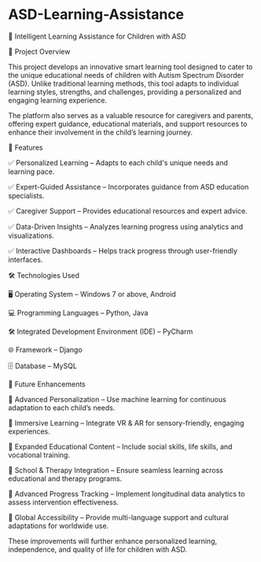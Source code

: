 # ASD-Learning-Assistance
📌 Intelligent Learning Assistance for Children with ASD


📖 Project Overview


This project develops an innovative smart learning tool designed to cater to the unique educational needs of children with Autism Spectrum Disorder (ASD). Unlike traditional learning methods, this tool adapts to individual learning styles, strengths, and challenges, providing a personalized and engaging learning experience.

The platform also serves as a valuable resource for caregivers and parents, offering expert guidance, educational materials, and support resources to enhance their involvement in the child’s learning journey.



🚀 Features



✅ Personalized Learning – Adapts to each child's unique needs and learning pace.

✅ Expert-Guided Assistance – Incorporates guidance from ASD education specialists.

✅ Caregiver Support – Provides educational resources and expert advice.

✅ Data-Driven Insights – Analyzes learning progress using analytics and visualizations.

✅ Interactive Dashboards – Helps track progress through user-friendly interfaces.



🛠️ Technologies Used



🖥 Operating System – Windows 7 or above, Android

💻 Programming Languages – Python, Java

🛠 Integrated Development Environment (IDE) – PyCharm

🌐 Framework – Django

🗄 Database – MySQL



📌 Future Enhancements



🔹 Advanced Personalization – Use machine learning for continuous adaptation to each child’s needs.

🔹 Immersive Learning – Integrate VR & AR for sensory-friendly, engaging experiences.

🔹 Expanded Educational Content – Include social skills, life skills, and vocational training.

🔹 School & Therapy Integration – Ensure seamless learning across educational and therapy programs.

🔹 Advanced Progress Tracking – Implement longitudinal data analytics to assess intervention effectiveness.

🔹 Global Accessibility – Provide multi-language support and cultural adaptations for worldwide use.

These improvements will further enhance personalized learning, independence, and quality of life for children with ASD.
